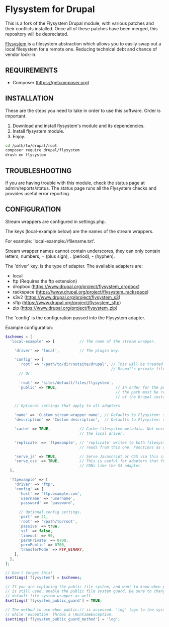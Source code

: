 Flysystem for Drupal
====================

This is a fork of the Flysystem Drupal module, with various patches and their
conflicts installed. Once all of these patches have been merged, this
repository will be depreciated.

[Flysystem](http://flysystem.thephpleague.com/) is a filesystem abstraction
which allows you to easily swap out a local filesystem for a remote one.
Reducing technical debt and chance of vendor lock-in.

## REQUIREMENTS ##

- Composer (https://getcomposer.org)

## INSTALLATION ##

These are the steps you need to take in order to use this software. Order is
important.

 1. Download and install flysystem's module and its dependencies.
 2. Install flysystem module.
 3. Enjoy.

```bash
cd /path/to/drupal/root
composer require drupal/flysystem
drush en flysystem
```

## TROUBLESHOOTING ##

If you are having trouble with this module, check the status page at
admin/reports/status. The status page runs all the Flysystem checks and provides
useful error reporting.

## CONFIGURATION ##

Stream wrappers are configured in settings.php.

The keys (local-example below) are the names of the stream wrappers.

For example: 'local-example://filename.txt'.

Stream wrapper names cannot contain underscores, they can only contain letters,
numbers, + (plus sign), . (period), - (hyphen).

The 'driver' key, is the type of adapter. The available adapters are:

 - local
 - ftp (Requires the ftp extension)
 - dropbox (https://www.drupal.org/project/flysystem_dropbox)
 - rackspace (https://www.drupal.org/project/flysystem_rackspace)
 - s3v2 (https://www.drupal.org/project/flysystem_s3)
 - sftp (https://www.drupal.org/project/flysystem_sftp)
 - zip (https://www.drupal.org/project/flysystem_zip)

The 'config' is the configuration passed into the Flysystem adapter.

Example configuration:

```php
$schemes = [
  'local-example' => [           // The name of the stream wrapper.

    'driver' => 'local',         // The plugin key.

    'config' => [
      'root' => '/path/to/dir/outsite/drupal', // This will be treated similarly
                                               // Drupal's private file system.
      // Or.

      'root' => 'sites/default/files/flysystem',
      'public' => TRUE,                          // In order for the public setting to work,
                                                 // the path must be relative to the root
                                                 // of the Drupal install.

    // Optional settings that apply to all adapters.

    'name' => 'Custom stream wrapper name', // Defaults to Flysystem: scheme.
    'description' => 'Custom description',  // Defaults to Flysystem: scheme.

    'cache' => TRUE,             // Cache filesystem metadata. Not necessary for
                                 // the local driver.

    'replicate' => 'ftpexample', // 'replicate' writes to both filesystems, but
                                 // reads from this one. Functions as a backup.

    'serve_js' => TRUE,          // Serve Javascript or CSS via this stream wrapper.
    'serve_css' => TRUE,         // This is useful for adapters that function as
                                 // CDNs like the S3 adapter.
  ],

  'ftpexample' => [
    'driver' => 'ftp',
    'config' => [
      'host' => 'ftp.example.com',
      'username' => 'username',
      'password' => 'password',

      // Optional config settings.
      'port' => 21,
      'root' => '/path/to/root',
      'passive' => true,
      'ssl' => false,
      'timeout' => 90,
      'permPrivate' => 0700,
      'permPublic' => 0700,
      'transferMode' => FTP_BINARY,
    ],
  ],
];

// Don't forget this!
$settings['flysystem'] = $schemes;

// If you are replacing the public file system, and want to know when public://
// is still used, enable the public file system guard. Be sure to change the
// default file system wrapper as well.
$settings['flysystem_public_guard'] = TRUE;

// The method to use when public:// is accessed. 'log' logs to the system log
// while 'exception' throws a \RuntimeException.
$settings['flysystem_public_guard_method'] = 'log';
```
